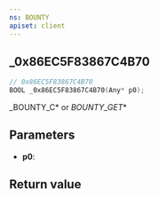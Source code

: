 ```yaml
---
ns: BOUNTY
apiset: client
---
```

## _0x86EC5F83867C4B70

```c
// 0x86EC5F83867C4B70
BOOL _0x86EC5F83867C4B70(Any* p0);
```

_BOUNTY_C* or _BOUNTY_GET_*

## Parameters
* **p0**:

## Return value